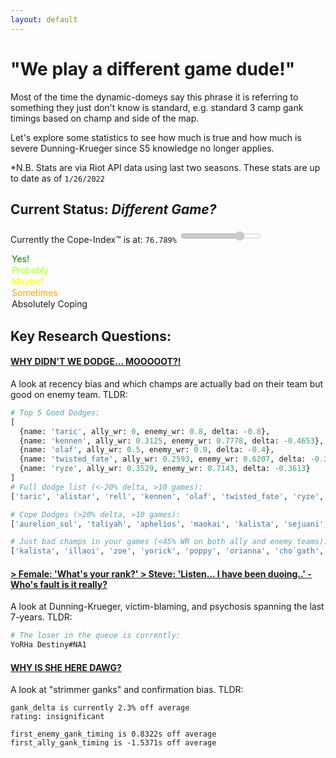 ```yaml
---
layout: default
---
```


# "We play a different game dude!"

Most of the time the dynamic-domeys say this phrase it is referring to something they just don't know is standard,
e.g. standard 3 camp gank timings based on champ and side of the map.

Let's explore some statistics to see how much is true and how much is severe Dunning-Krueger since S5 knowledge no longer applies.

*N.B. Stats are via Riot API data using last two seasons. These stats are up to date as of `1/26/2022`

## Current Status: _Different Game?_

Currently the Cope-Index&trade; is at: `76.789%`
<input type='range' list='tickmarks' disabled value='76.789' /><datalist id='tickmarks'>
  <option value=0 label='Yes!' style='color:green;'></option>
  <option value=1 label='Probably' style='color:greenyellow;'></option>
  <option value=2 label='Maybe?' style='color:yellow;'></option>
  <option value=3 label='Sometimes' style='color:orange;'></option>
  <option value=4 label='Absolutely Coping'></option>
</datalist>

## Key Research Questions:

#### [WHY DIDN'T WE DODGE... MOOOOOT?!](/dodges)
A look at recency bias and which champs are actually bad on their team but good on enemy team. TLDR:
```python
# Top 5 Good Dodges:
[
  {name: 'taric', ally_wr: 0, enemy_wr: 0.8, delta: -0.8},
  {name: 'kennen', ally_wr: 0.3125, enemy_wr: 0.7778, delta: -0.4653},
  {name: 'olaf', ally_wr: 0.5, enemy_wr: 0.9, delta: -0.4},
  {name: 'twisted_fate', ally_wr: 0.2593, enemy_wr: 0.6207, delta: -0.3614},
  {name: 'ryze', ally_wr: 0.3529, enemy_wr: 0.7143, delta: -0.3613}
]
# Full dodge list (<-20% delta, >10 games):
['taric', 'alistar', 'rell', 'kennen', 'olaf', 'twisted_fate', 'ryze', 'kindred', 'zeri', 'master_yi', 'lissandra', 'vex', 'udyr', 'malzahar']

# Cope Dodges (>20% delta, >10 games):
['aurelion_sol', 'taliyah', 'aphelios', 'maokai', 'kalista', 'sejuani', '']

# Just bad champs in your games (<45% WR on both ally and enemy teams):
['kalista', 'illaoi', 'zoe', 'yorick', 'poppy', 'orianna', 'cho`gath', 'shyvana', 'elise', 'lux', 'viego', 'twitch', 'pantheon', 'wukong', 'lillia', 'yummi', 'zyra', 'rumble', 'nidalee', 'gangplank', 'samira', 'syndra', 'qiyana']
```

#### [> Female: 'What's your rank?' > Steve: 'Listen... I have been duoing..' - Who's fault is it really?](/loser)
A look at Dunning-Krueger, victim-blaming, and psychosis spanning the last 7-years. TLDR:
```bash
# The loser in the queue is currently:
YoRHa Destiny#NA1
```

#### [WHY IS SHE HERE DAWG?](/ganks)
A look at "strimmer ganks" and confirmation bias. TLDR:
```
gank_delta is currently 2.3% off average
rating: insignificant

first_enemy_gank_timing is 0.8322s off average
first_ally_gank_timing is -1.5371s off average
```
